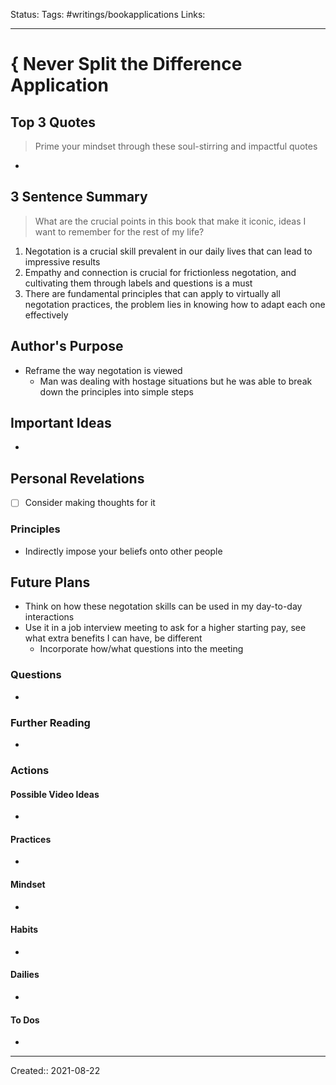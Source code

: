 
Status:
Tags: #writings/bookapplications
Links: 
___
# { Never Split the Difference Application
## Top 3 Quotes
> Prime your mindset through these soul-stirring and impactful quotes
- 

## 3 Sentence Summary
 > What are the crucial points in this book that make it iconic, ideas I want to remember for the rest of my life?
1. Negotation is a crucial skill prevalent in our daily lives that can lead to impressive results
2. Empathy and connection is crucial for frictionless negotation, and cultivating them through labels and questions is a must
3. There are fundamental principles that can apply to virtually all negotation practices, the problem lies in knowing how to adapt each one effectively
## Author's Purpose
- Reframe the way negotation is viewed
	- Man was dealing with hostage situations but he was able to break down the principles into simple steps
## Important Ideas
- 
## Personal Revelations
- [ ] Consider making thoughts for it
### Principles
- Indirectly impose your beliefs onto other people
## Future Plans
- Think on how these negotation skills can be used in my day-to-day interactions
- Use it in a job interview meeting to ask for a higher starting pay, see what extra benefits I can have, be different
	- Incorporate how/what questions into the meeting
### Questions
- 
### Further Reading
- 
### Actions
#### Possible Video Ideas
- 
#### Practices
- 
#### Mindset
- 
#### Habits
- 
#### Dailies
- 
#### To Dos
- 
___
Created:: 2021-08-22 
